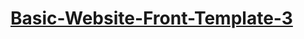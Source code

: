 # [Basic-Website-Front-Template-3](https://meetgovindbajaj.github.io/Basic-Website-Front-Template-3/)
